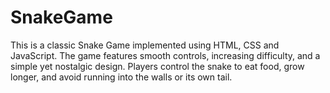 # SnakeGame
This is a classic Snake Game implemented using HTML, CSS and JavaScript.  The game features smooth controls, increasing difficulty, and a simple yet nostalgic design. Players control the snake to eat food, grow longer, and avoid running into the walls or its own tail.
